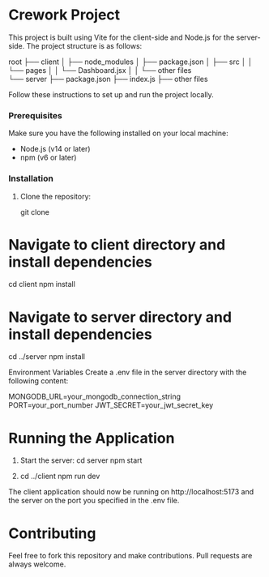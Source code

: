 # Crework Project

This project is built using Vite for the client-side and Node.js for the server-side. The project structure is as follows:

root
├── client
│ ├── node_modules
│ ├── package.json
│ ├── src
│ │ └── pages
│ │ └── Dashboard.jsx
│ │ └── other files    
└── server
├── package.json
├── index.js
├── other files

Follow these instructions to set up and run the project locally.

### Prerequisites

Make sure you have the following installed on your local machine:
- Node.js (v14 or later)
- npm (v6 or later)

### Installation

1. Clone the repository:

   git clone <repository-url>
 
# Navigate to client directory and install dependencies
cd client
npm install

# Navigate to server directory and install dependencies
cd ../server
npm install

Environment Variables
Create a .env file in the server directory with the following content:

MONGODB_URL=your_mongodb_connection_string
PORT=your_port_number
JWT_SECRET=your_jwt_secret_key

# Running the Application
1. Start the server:
   cd server
   npm start
   
3. cd ../client
    npm run dev

The client application should now be running on http://localhost:5173 and the server on the port you specified in the .env file.

# Contributing
Feel free to fork this repository and make contributions. Pull requests are always welcome.



